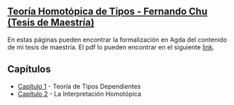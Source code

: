 ## [Teoría Homotópica de Tipos - Fernando Chu (Tesis de Maestría)](https://ryunaq.github.io/Master-Thesis/)

En estas páginas pueden encontrar la formalización en Agda del contenido de
mi tesis de maestría. El pdf lo pueden encontrar en el siguiente [link]().

## Capítulos
- [Capítulo 1](./Capítulo1.lagda.md) - Teoría de Tipos Dependientes
- [Capítulo 2](./Capítulo2.agda) - La Interpretación Homotópica

